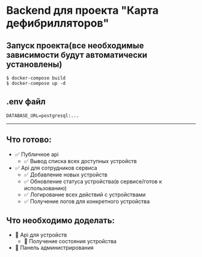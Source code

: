 # Backend для проекта "Карта дефибрилляторов"
## Запуск проекта(все необходимые зависимости будут автоматически установлены)
```
$ docker-compose build
$ docker-compose up -d
```
## .env файл
```
DATABASE_URL=postgresql:...
```
____
## Что готово:
- :white_check_mark: Публичное api
    - :white_check_mark: Вывод списка всех доступных устройств
- :white_check_mark: Api для сотрудников сервиса
    - :white_check_mark: Добавление новых устройств
    - :white_check_mark: Обновление статуса устройства(в сервисе/готов к использованию)
    - :white_check_mark: Логирование всех действий с устройствами
    - :white_check_mark: Получение логов для конкретного устройства

## Что необходимо доделать:
- :black_square_button: Api для устройств
    - :black_square_button: Получение состояния устройства
- :black_square_button: Панель администрирования
